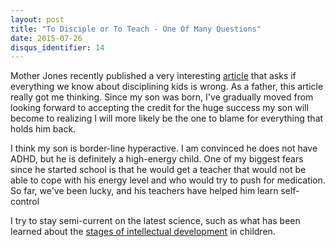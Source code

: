 ```yaml
---
layout: post
title: "To Disciple or To Teach - One Of Many Questions"
date: 2015-07-26
disqus_identifier: 14
---
```


Mother Jones recently published a very interesting [article](http://www.motherjones.com/politics/2015/05/schools-behavior-discipline-collaborative-proactive-solutions-ross-greene) that asks if everything we know about disciplining kids is wrong. As a father, this article really got me thinking. Since my son was born, I've gradually moved from looking forward to accepting the credit for the huge success my son will become to realizing I will more likely be the one to blame for everything that holds him back. 

I think my son is border-line hyperactive. I am convinced he does not have ADHD, but he is definitely a high-energy child. One of my biggest fears since he started school is that he would get a teacher that would not be able to cope with his energy level and who would try to push for medication. So far, we've been lucky, and his teachers have helped him learn self-control    

I try to stay semi-current on the latest science, such as what has been learned about the [stages of intellectual development](http://childdevelopmentinfo.com/child-development/piaget/) in children.   